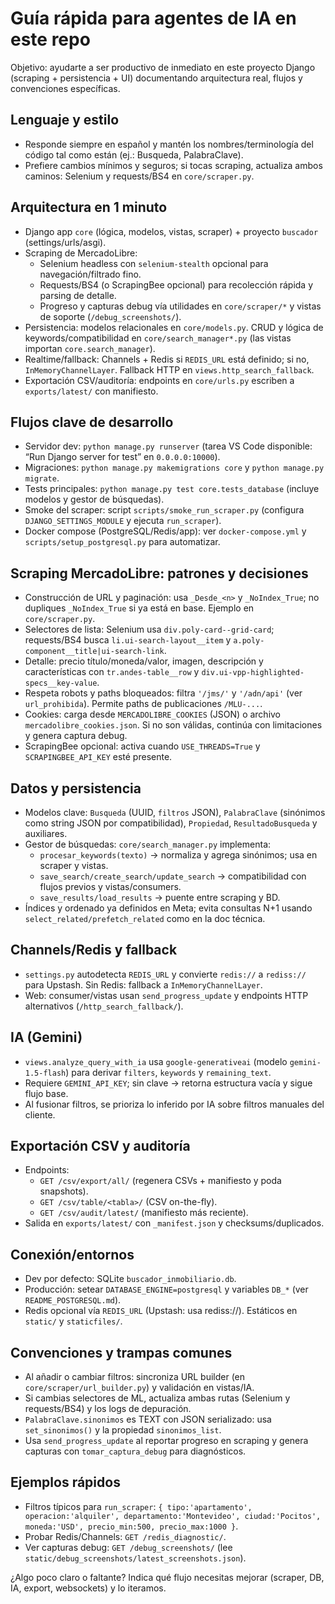 # Guía rápida para agentes de IA en este repo

Objetivo: ayudarte a ser productivo de inmediato en este proyecto Django (scraping + persistencia + UI) documentando arquitectura real, flujos y convenciones específicas.

## Lenguaje y estilo
- Responde siempre en español y mantén los nombres/terminología del código tal como están (ej.: Busqueda, PalabraClave).
- Prefiere cambios mínimos y seguros; si tocas scraping, actualiza ambos caminos: Selenium y requests/BS4 en `core/scraper.py`.

## Arquitectura en 1 minuto
- Django app `core` (lógica, modelos, vistas, scraper) + proyecto `buscador` (settings/urls/asgi).
- Scraping de MercadoLibre:
  - Selenium headless con `selenium-stealth` opcional para navegación/filtrado fino.
  - Requests/BS4 (o ScrapingBee opcional) para recolección rápida y parsing de detalle.
  - Progreso y capturas debug vía utilidades en `core/scraper/*` y vistas de soporte (`/debug_screenshots/`).
- Persistencia: modelos relacionales en `core/models.py`. CRUD y lógica de keywords/compatibilidad en `core/search_manager*.py` (las vistas importan `core.search_manager`).
- Realtime/fallback: Channels + Redis si `REDIS_URL` está definido; si no, `InMemoryChannelLayer`. Fallback HTTP en `views.http_search_fallback`.
- Exportación CSV/auditoría: endpoints en `core/urls.py` escriben a `exports/latest/` con manifiesto.

## Flujos clave de desarrollo
- Servidor dev: `python manage.py runserver` (tarea VS Code disponible: “Run Django server for test” en `0.0.0.0:10000`).
- Migraciones: `python manage.py makemigrations core` y `python manage.py migrate`.
- Tests principales: `python manage.py test core.tests_database` (incluye modelos y gestor de búsquedas). 
- Smoke del scraper: script `scripts/smoke_run_scraper.py` (configura `DJANGO_SETTINGS_MODULE` y ejecuta `run_scraper`).
- Docker compose (PostgreSQL/Redis/app): ver `docker-compose.yml` y `scripts/setup_postgresql.py` para automatizar.

## Scraping MercadoLibre: patrones y decisiones
- Construcción de URL y paginación: usa `_Desde_<n>` y `_NoIndex_True`; no dupliques `_NoIndex_True` si ya está en base. Ejemplo en `core/scraper.py`.
- Selectores de lista: Selenium usa `div.poly-card--grid-card`; requests/BS4 busca `li.ui-search-layout__item` y `a.poly-component__title|ui-search-link`.
- Detalle: precio título/moneda/valor, imagen, descripción y características con `tr.andes-table__row` y `div.ui-vpp-highlighted-specs__key-value`.
- Respeta robots y paths bloqueados: filtra `'/jms/'` y `'/adn/api'` (ver `url_prohibida`). Permite paths de publicaciones `/MLU-...`.
- Cookies: carga desde `MERCADOLIBRE_COOKIES` (JSON) o archivo `mercadolibre_cookies.json`. Si no son válidas, continúa con limitaciones y genera captura debug.
- ScrapingBee opcional: activa cuando `USE_THREADS=True` y `SCRAPINGBEE_API_KEY` esté presente.

## Datos y persistencia
- Modelos clave: `Busqueda` (UUID, `filtros` JSON), `PalabraClave` (sinónimos como string JSON por compatibilidad), `Propiedad`, `ResultadoBusqueda` y auxiliares.
- Gestor de búsquedas: `core/search_manager.py` implementa:
  - `procesar_keywords(texto)` → normaliza y agrega sinónimos; usa en scraper y vistas.
  - `save_search/create_search/update_search` → compatibilidad con flujos previos y vistas/consumers.
  - `save_results/load_results` → puente entre scraping y BD.
- Índices y ordenado ya definidos en Meta; evita consultas N+1 usando `select_related/prefetch_related` como en la doc técnica.

## Channels/Redis y fallback
- `settings.py` autodetecta `REDIS_URL` y convierte `redis://` a `rediss://` para Upstash. Sin Redis: fallback a `InMemoryChannelLayer`.
- Web: consumer/vistas usan `send_progress_update` y endpoints HTTP alternativos (`/http_search_fallback/`).

## IA (Gemini)
- `views.analyze_query_with_ia` usa `google-generativeai` (modelo `gemini-1.5-flash`) para derivar `filters`, `keywords` y `remaining_text`.
- Requiere `GEMINI_API_KEY`; sin clave → retorna estructura vacía y sigue flujo base.
- Al fusionar filtros, se prioriza lo inferido por IA sobre filtros manuales del cliente.

## Exportación CSV y auditoría
- Endpoints:
  - `GET /csv/export/all/` (regenera CSVs + manifiesto y poda snapshots).
  - `GET /csv/table/<tabla>/` (CSV on-the-fly).
  - `GET /csv/audit/latest/` (manifiesto más reciente).
- Salida en `exports/latest/` con `_manifest.json` y checksums/duplicados.

## Conexión/entornos
- Dev por defecto: SQLite `buscador_inmobiliario.db`.
- Producción: setear `DATABASE_ENGINE=postgresql` y variables `DB_*` (ver `README_POSTGRESQL.md`).
- Redis opcional vía `REDIS_URL` (Upstash: usa rediss://). Estáticos en `static/` y `staticfiles/`.

## Convenciones y trampas comunes
- Al añadir o cambiar filtros: sincroniza URL builder (en `core/scraper/url_builder.py`) y validación en vistas/IA.
- Si cambias selectores de ML, actualiza ambas rutas (Selenium y requests/BS4) y los logs de depuración.
- `PalabraClave.sinonimos` es TEXT con JSON serializado: usa `set_sinonimos()` y la propiedad `sinonimos_list`.
- Usa `send_progress_update` al reportar progreso en scraping y genera capturas con `tomar_captura_debug` para diagnósticos.

## Ejemplos rápidos
- Filtros típicos para `run_scraper`: `{ tipo:'apartamento', operacion:'alquiler', departamento:'Montevideo', ciudad:'Pocitos', moneda:'USD', precio_min:500, precio_max:1000 }`.
- Probar Redis/Channels: `GET /redis_diagnostic/`.
- Ver capturas debug: `GET /debug_screenshots/` (lee `static/debug_screenshots/latest_screenshots.json`).

¿Algo poco claro o faltante? Indica qué flujo necesitas mejorar (scraper, DB, IA, export, websockets) y lo iteramos.
